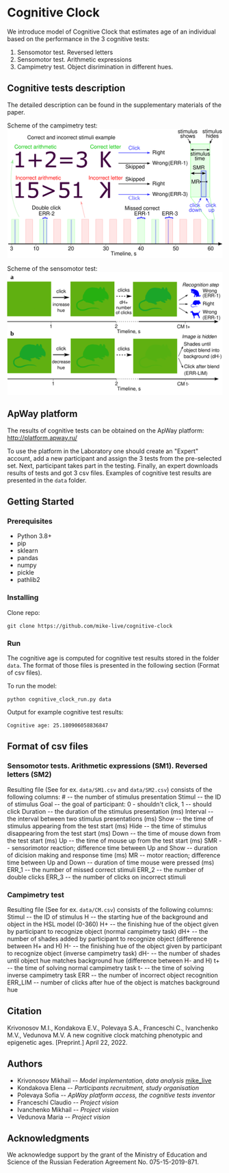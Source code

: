 # Cognitive Clock

We introduce model of Cognitive Clock that estimates age of an individual based on the performance in the 3 cognitive tests:
1. Sensomotor test. Reversed letters
2. Sensomotor test. Arithmetic expressions
3. Campimetry test. Object disrimination in different hues.

## Cognitive tests description

The detailed description can be found in the supplementary materials of the paper.

Scheme of the campimetry test:
![campimetry](/images/campimetry_test_scheme.svg "Campimetry")

Scheme of the sensomotor test:
![sensomotor](/images/sensomotor_test_scheme.svg "Sensomotor")

## ApWay platform

The results of cognitive tests can be obtained on the ApWay platform:
http://platform.apway.ru/

To use the platform in the Laboratory one should create an "Expert" account, add a new participant and assign the 3 tests from the pre-selected set.
Next, participant takes part in the testing. Finally, an expert downloads results of tests and got 3 csv files.
Examples of cognitive test results are presented in the `data` folder.

## Getting Started
### Prerequisites

- Python 3.8+
- pip
- sklearn
- pandas
- numpy
- pickle
- pathlib2

### Installing

Clone repo:
```
git clone https://github.com/mike-live/cognitive-clock
```

### Run

The cognitive age is computed for cognitive test results stored in the folder `data`. The format of those files is presented in the following section (Format of csv files). 

To run the model:
```
python cognitive_clock_run.py data
```

Output for example cognitive test results:
```
Cognitive age: 25.180906058836847
```

## Format of csv files

### Sensomotor tests. Arithmetic expressions (SM1). Reversed letters (SM2)

Resulting file (See for ex. `data/SM1.csv` and `data/SM2.csv`) consists of the following columns:
\# -- the number of stimulus presentation
Stimul -- the ID of stimulus
Goal -- the goal of participant: 0 - shouldn't click, 1 -- should click
Duration -- the duration of the stimulus presentation (ms)
Interval -- the interval between two stimulus presentations (ms)
Show -- the time of stimulus appearing from the test start (ms)
Hide -- the time of stimulus disappearing from the test start (ms)
Down -- the time of mouse down from the test start (ms)
Up -- the time of mouse up from the test start (ms)
SMR -- sensorimotor reaction; difference time between Up and Show -- duration of dicision making and response time (ms)
MR -- motor reaction; difference time between Up and Down -- duration of time mouse were pressed (ms)
ERR_1 -- the number of missed correct stimuli
ERR_2 -- the number of double clicks
ERR_3 -- the number of clicks on incorrect stimuli

### Campimetry test

Resulting file (See for ex. `data/CM.csv`) consists of the following columns:
Stimul -- the ID of stimulus
H -- the starting hue of the background and object in the HSL model (0-360)
H+ -- the finishing hue of the object given by participant to recognize object (normal campimetry task)
dH+ -- the number of shades added by participant to recognize object (difference between H+ and H)
H- -- the finishing hue of the object given by participant to recognize object (inverse campimetry task)
dH- -- the number of shades until object hue matches background hue (difference between H- and H)
t+ -- the time of solving normal campimetry task
t- -- the time of solving inverse campimetry task
ERR -- the number of incorrect object recognition
ERR_LIM -- number of clicks after hue of the object is matches background hue

## Citation

Krivonosov M.I., Kondakova E.V., Polevaya S.A., Franceschi C., Ivanchenko M.V., Vedunova M.V. A new cognitive clock matching phenotypic and epigenetic ages. [Preprint.] April 22, 2022.

## Authors

* Krivonosov Mikhail -- *Model implementation, data analysis* [mike_live](https://github.com/mike_live)
* Kondakova Elena -- *Participants recruitment, study organisation*
* Polevaya Sofia -- *ApWay platform access, the cognitive tests inventor*
* Franceschi Claudio -- *Project vision*
* Ivanchenko Mikhail -- *Project vision*
* Vedunova Maria -- *Project vision*

## Acknowledgments

We acknowledge support by the grant of the Ministry of Education and Science of the Russian Federation Agreement No. 075-15-2019-871.